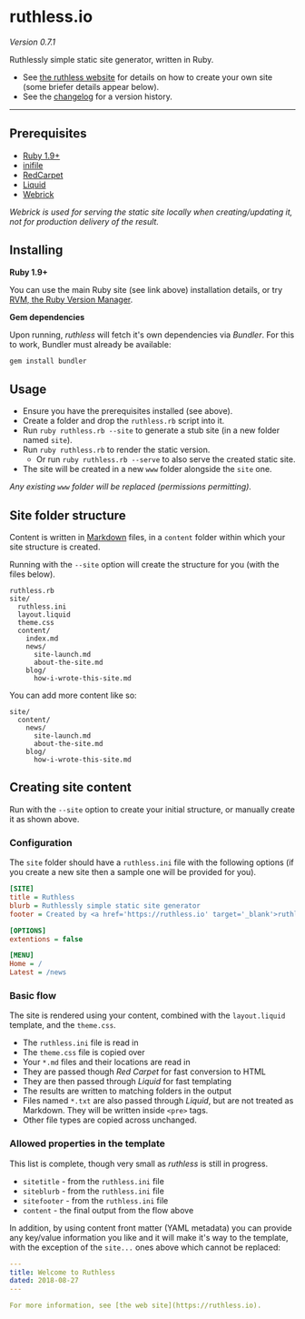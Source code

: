 # ruthless.io

*Version 0.7.1*

Ruthlessly simple static site generator, written in Ruby.

* See [the ruthless website](https://ruthless.io) for details on how to create your own site (some briefer details appear below).
* See the [changelog](https://github.com/kcartlidge/ruthless/blob/master/CHANGELOG.md) for a version history.

---

## Prerequisites

* [Ruby 1.9+](https://www.ruby-lang.org)
* [inifile](https://github.com/twp/inifile)
* [RedCarpet](https://github.com/vmg/redcarpet)
* [Liquid](https://shopify.github.io/liquid/)
* [Webrick](https://github.com/ruby/webrick)

*Webrick is used for serving the static site locally when creating/updating it, not for production delivery of the result.*

## Installing

**Ruby 1.9+**

You can use the main Ruby site (see link above) installation details, or try [RVM, the Ruby Version Manager](https://rvm.io).

**Gem dependencies**

Upon running, *ruthless* will fetch it's own dependencies via *Bundler*.
For this to work, Bundler must already be available:

``` sh
gem install bundler
```

## Usage

* Ensure you have the prerequisites installed (see above).
* Create a folder and drop the ```ruthless.rb``` script into it.
* Run ```ruby ruthless.rb --site``` to generate a stub site (in a new folder named ```site```).
* Run ```ruby ruthless.rb``` to render the static version.
  * Or run ```ruby ruthless.rb --serve``` to also serve the created static site.
* The site will be created in a new ```www``` folder alongside the ```site``` one.

*Any existing ```www``` folder will be replaced (permissions permitting).*

## Site folder structure

Content is written in [Markdown](https://daringfireball.net/projects/markdown/) files, in a ```content``` folder within which your site structure is created.

Running with the ```--site``` option will create the structure for you (with the files below).

```
ruthless.rb
site/
  ruthless.ini
  layout.liquid
  theme.css
  content/
    index.md
    news/
      site-launch.md
      about-the-site.md
    blog/
      how-i-wrote-this-site.md
```

You can add more content like so:

```
site/
  content/
    news/
      site-launch.md
      about-the-site.md
    blog/
      how-i-wrote-this-site.md
```

## Creating site content

Run with the ```--site``` option to create your initial structure, or manually create it as shown above.

### Configuration

The ```site``` folder should have a ```ruthless.ini``` file with the following options (if you create a new site then a sample one will be provided for you).

``` ini
[SITE]
title = Ruthless
blurb = Ruthlessly simple static site generator
footer = Created by <a href='https://ruthless.io' target='_blank'>ruthless.io</a> and <a href='https://www.ruby-lang.org' target='_blank'>Ruby</a>.

[OPTIONS]
extentions = false

[MENU]
Home = /
Latest = /news
```

### Basic flow

The site is rendered using your content, combined with the ```layout.liquid``` template, and the ```theme.css```.

* The ```ruthless.ini``` file is read in
* The ```theme.css``` file is copied over
* Your ```*.md``` files and their locations are read in
* They are passed though *Red Carpet* for fast conversion to HTML
* They are then passed through *Liquid* for fast templating
* The results are written to matching folders in the output
* Files named ```*.txt``` are also passed through *Liquid*, but are not treated as Markdown. They will be written inside ```<pre>``` tags.
* Other file types are copied across unchanged.

### Allowed properties in the template

This list is complete, though very small as *ruthless* is still in progress.

* ```sitetitle``` - from the ```ruthless.ini``` file
* ```siteblurb``` - from the ```ruthless.ini``` file
* ```sitefooter``` - from the ```ruthless.ini``` file
* ```content``` - the final output from the flow above

In addition, by using content front matter (YAML metadata) you can provide any key/value information you like and it will make it's way to the template, with the exception of the ```site...``` ones above which cannot be replaced:

``` yaml
---
title: Welcome to Ruthless
dated: 2018-08-27
---

For more information, see [the web site](https://ruthless.io).
```
